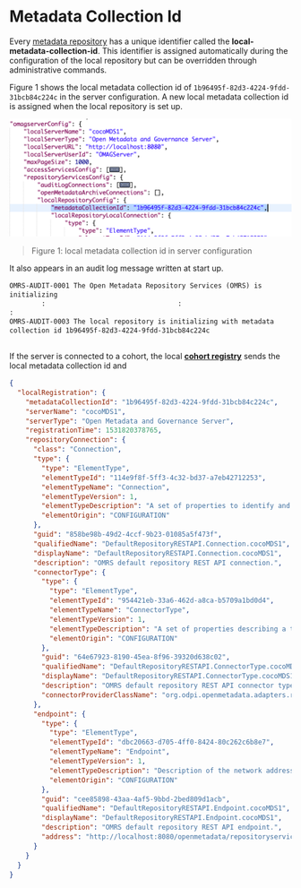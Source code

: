 <!-- SPDX-License-Identifier: CC-BY-4.0 -->
<!-- Copyright Contributors to the ODPi Egeria project. -->

# Metadata Collection Id

Every [metadata repository](metadata-collection.md) has a unique identifier called 
the **local-metadata-collection-id**.
This identifier is assigned automatically during the configuration
of the local repository
but can be overridden through administrative commands.

Figure 1 shows the local metadata collection id of
`1b96495f-82d3-4224-9fdd-31bcb84c224c` in the server configuration.
A new local metadata collection id is assigned when the local repository is set up.

![Figure 1: local metadata collection id in server configuration](local-metadata-collection-id-in-config.png)
> Figure 1: local metadata collection id in server configuration

It also appears in an audit log message written at start up.

```
OMRS-AUDIT-0001 The Open Metadata Repository Services (OMRS) is initializing
        :                                 :                              :
OMRS-AUDIT-0003 The local repository is initializing with metadata collection id 1b96495f-82d3-4224-9fdd-31bcb84c224c
 
```

If the server is connected to a cohort, the local **[cohort registry](component-descriptions/cohort-registry.md)**
sends the local metadata collection id and 

```json
{
  "localRegistration": {
    "metadataCollectionId": "1b96495f-82d3-4224-9fdd-31bcb84c224c",
    "serverName": "cocoMDS1",
    "serverType": "Open Metadata and Governance Server",
    "registrationTime": 1531820378765,
    "repositoryConnection": {
      "class": "Connection",
      "type": {
        "type": "ElementType",
        "elementTypeId": "114e9f8f-5ff3-4c32-bd37-a7eb42712253",
        "elementTypeName": "Connection",
        "elementTypeVersion": 1,
        "elementTypeDescription": "A set of properties to identify and configure a connector instance.",
        "elementOrigin": "CONFIGURATION"
      },
      "guid": "858be98b-49d2-4ccf-9b23-01085a5f473f",
      "qualifiedName": "DefaultRepositoryRESTAPI.Connection.cocoMDS1",
      "displayName": "DefaultRepositoryRESTAPI.Connection.cocoMDS1",
      "description": "OMRS default repository REST API connection.",
      "connectorType": {
        "type": {
          "type": "ElementType",
          "elementTypeId": "954421eb-33a6-462d-a8ca-b5709a1bd0d4",
          "elementTypeName": "ConnectorType",
          "elementTypeVersion": 1,
          "elementTypeDescription": "A set of properties describing a type of connector.",
          "elementOrigin": "CONFIGURATION"
        },
        "guid": "64e67923-8190-45ea-8f96-39320d638c02",
        "qualifiedName": "DefaultRepositoryRESTAPI.ConnectorType.cocoMDS1",
        "displayName": "DefaultRepositoryRESTAPI.ConnectorType.cocoMDS1",
        "description": "OMRS default repository REST API connector type.",
        "connectorProviderClassName": "org.odpi.openmetadata.adapters.repositoryservices.rest.repositoryconnector.OMRSRESTRepositoryConnectorProvider"
      },
      "endpoint": {
        "type": {
          "type": "ElementType",
          "elementTypeId": "dbc20663-d705-4ff0-8424-80c262c6b8e7",
          "elementTypeName": "Endpoint",
          "elementTypeVersion": 1,
          "elementTypeDescription": "Description of the network address and related information needed to call a software service.",
          "elementOrigin": "CONFIGURATION"
        },
        "guid": "cee85898-43aa-4af5-9bbd-2bed809d1acb",
        "qualifiedName": "DefaultRepositoryRESTAPI.Endpoint.cocoMDS1",
        "displayName": "DefaultRepositoryRESTAPI.Endpoint.cocoMDS1",
        "description": "OMRS default repository REST API endpoint.",
        "address": "http://localhost:8080/openmetadata/repositoryservices/"
      }
    }
  }
}
```